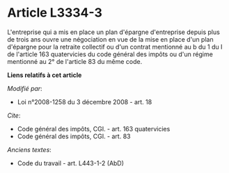 # Article L3334-3

L'entreprise qui a mis en place un plan d'épargne d'entreprise depuis plus de trois ans ouvre une négociation en vue de la
mise en place d'un plan d'épargne pour la retraite collectif ou d'un contrat mentionné au b du 1 du I de l'article 163
quatervicies du code général des impôts ou d'un régime mentionné au 2° de l'article 83 du même code.

**Liens relatifs à cet article**

_Modifié par_:

  - Loi n°2008-1258 du 3 décembre 2008 - art. 18

_Cite_:

  - Code général des impôts, CGI. - art. 163 quatervicies
  - Code général des impôts, CGI. - art. 83

_Anciens textes_:

  - Code du travail - art. L443-1-2 (AbD)
